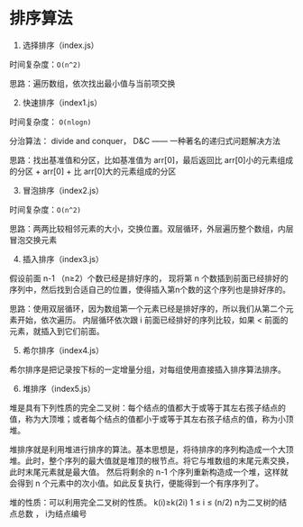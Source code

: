 # 排序算法

1. 选择排序（index.js）

时间复杂度：`O(n^2)`

思路：遍历数组，依次找出最小值与当前项交换

2. 快速排序（index1.js）

时间复杂度： `O(nlogn)`

分治算法： divide and conquer， D&C —— 一种著名的递归式问题解决方法

思路：找出基准值和分区，比如基准值为 arr[0]，最后返回比 arr[0]小的元素组成的分区 + arr[0] + 比 arr[0]大的元素组成的分区

3. 冒泡排序（index2.js）

时间复杂度：`O(n^2)`

思路：两两比较相邻元素的大小，交换位置。双层循环，外层遍历整个数组，内层冒泡交换元素

4. 插入排序（index3.js）

假设前面 n-1 （n≥2）个数已经是排好序的， 现将第 n 个数插到前面已经排好的序列中，然后找到合适自己的位置，使得插入第n个数的这个序列也是排好序的。

思路：使用双层循环，因为数组第一个元素已经是排好序的，所以我们从第二个元素开始，依次遍历。
内层循环依次跟 i 前面已经排好的序列比较，如果 < 前面的元素，就插入到它们前面。

5. 希尔排序（index4.js）

希尔排序是把记录按下标的一定增量分组，对每组使用直接插入排序算法排序。

6. 堆排序（index5.js）

堆是具有下列性质的完全二叉树：每个结点的值都大于或等于其左右孩子结点的值，称为大顶堆；或者每个结点的值都小于或等于其左右孩子结点的值，称为小顶堆。

堆排序就是利用堆进行排序的算法。基本思想是，将待排序的序列构造成一个大顶堆。此时，整个序列的最大值就是堆顶的根节点。将它与堆数组的末尾元素交换，此时末尾元素就是最大值。
然后将剩余的 n-1 个序列重新构造成一个堆，这样就会得到 n 个元素中的次小值。如此反复执行，便能得到一个有序序列了。


堆的性质：可以利用完全二叉树的性质。 k(i)≥k(2i)  1 ≤ i ≤ (n/2)   n为二叉树的结点总数 ， i为结点编号

